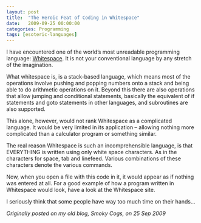 ```yaml
---
layout: post
title:  "The Heroic Feat of Coding in Whitespace"
date:   2009-09-25 00:00:00
categories: Programming
tags: [esoteric-languages]
---
```


I have encountered one of the world’s most unreadable programming language: [Whitespace](https://en.wikipedia.org/wiki/Whitespace_%28programming_language%29). It is not your conventional language by any stretch of the imagination.

What whitespace is, is a stack-based language, which means most of the operations involve pushing and popping numbers onto a stack and being able to do arithmetic operations on it. Beyond this there are also operations that allow jumping and conditional statements, basically the equivalent of if statements and goto statements in other languages, and subroutines are also supported.

This alone, however, would not rank Whitespace as a complicated language. It would be very limited in its application – allowing nothing more complicated than a calculator program or something similar.

The real reason Whitespace is such an incomprehensible language, is that EVERYTHING is written using only white space characters. As in the characters for space, tab and linefeed. Various combinations of these characters denote the various commands.

Now, when you open a file with this code in it, it would appear as if nothing was entered at all. For a good example of how a program written in Whitespace would look, have a look at the Whitespace site.

I seriously think that some people have way too much time on their hands…

_Originally posted on my old blog, Smoky Cogs, on 25 Sep 2009_
